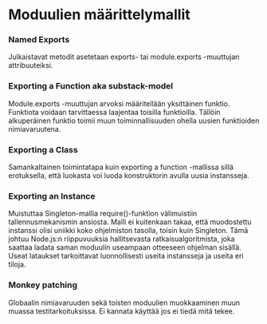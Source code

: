 # Moduulien määrittelymallit

### Named Exports
Julkaistavat metodit asetetaan exports- tai module.exports -muuttujan attribuuteiksi.

### Exporting a Function aka substack-model
Module.exports -muuttujan arvoksi määritellään yksittäinen funktio. Funktiota voidaan tarvittaessa laajentaa toisilla funktioilla. Tällöin alkuperäinen funktio toimii muun toiminnallisuuden ohella uusien funktioiden nimiavaruutena.

### Exporting a Class
Samankaltainen toimintatapa kuin exporting a function -mallissa sillä erotuksella, että luokasta voi luoda konstruktorin avulla uusia instansseja.

### Exporting an Instance
Muistuttaa Singleton-mallia require()-funktion välimuistiin tallennusmekanismin ansiosta. Malli ei kuitenkaan takaa, että muodostettu instanssi olisi uniikki koko ohjelmiston tasolla, toisin kuin Singleton. Tämä johtuu Node.js:n riippuvuuksia hallitsevasta  ratkaisualgoritmista, joka saattaa ladata saman moduulin useampaan otteeseen ohjelman sisällä. Useat lataukset tarkoittavat luonnollisesti useita instansseja ja useita eri tiloja.

### Monkey patching
Globaalin nimiavaruuden sekä toisten moduulien muokkaaminen muun muassa testitarkoituksissa. Ei kannata käyttää jos ei tiedä mitä tekee.
